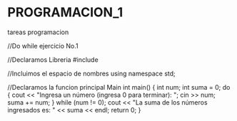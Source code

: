 # PROGRAMACION_1
tareas programacion 

//Do while ejercicio No.1

//Declaramos Libreria
#include <iostream>

//Incluimos el espacio de nombres
using namespace std;

//Declaramos la funcion principal Main
int main() {
    int num;
    int suma = 0;
    do {
        cout << "Ingresa un número (ingresa 0 para terminar): ";
        cin >> num;
        suma += num;
    } while (num != 0);
    cout << "La suma de los números ingresados es: " << suma << endl;
    return 0;
}
